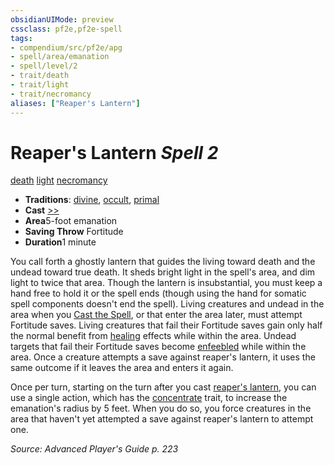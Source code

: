 ```yaml
---
obsidianUIMode: preview
cssclass: pf2e,pf2e-spell
tags:
- compendium/src/pf2e/apg
- spell/area/emanation
- spell/level/2
- trait/death
- trait/light
- trait/necromancy
aliases: ["Reaper's Lantern"]
---
```

# Reaper's Lantern *Spell 2*   
[death](../../rules/traits/death.md)  [light](../../rules/traits/light.md)  [necromancy](../../rules/traits/necromancy.md)  

- **Traditions**: [divine](../../rules/traits/divine.md), [occult](../../rules/traits/occult.md), [primal](../../rules/traits/primal.md)
- **Cast** [>>](../../rules/core-rulebook/chapter-9-playing-the-game.md#Actions "Two-Action") 
- **Area**5-foot emanation
- **Saving Throw** Fortitude
- **Duration**1 minute

You call forth a ghostly lantern that guides the living toward death and the undead toward true death. It sheds bright light in the spell's area, and dim light to twice that area. Though the lantern is insubstantial, you must keep a hand free to hold it or the spell ends (though using the hand for somatic spell components doesn't end the spell). Living creatures and undead in the area when you [Cast the Spell](../../rules/actions/cast-a-spell.md), or that enter the area later, must attempt Fortitude saves. Living creatures that fail their Fortitude saves gain only half the normal benefit from [healing](../../rules/traits/healing.md) effects while within the area. Undead targets that fail their Fortitude saves become [enfeebled](../../rules/conditions.md#Enfeebled) while within the area. Once a creature attempts a save against reaper's lantern, it uses the same outcome if it leaves the area and enters it again.

Once per turn, starting on the turn after you cast [reaper's lantern](../../../..//TTRPGShare-Pathfinder-2E-Vault/compendium/spells/reapers-lantern-apg.md), you can use a single action, which has the [concentrate](../../rules/traits/concentrate.md) trait, to increase the emanation's radius by 5 feet. When you do so, you force creatures in the area that haven't yet attempted a save against reaper's lantern to attempt one.

*Source: Advanced Player's Guide p. 223*